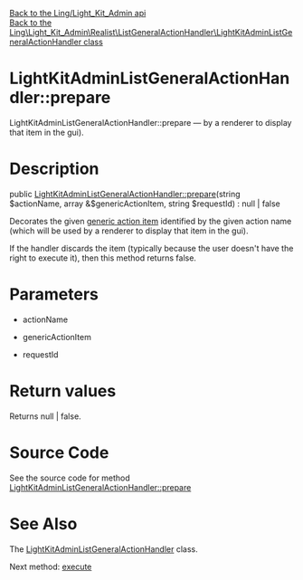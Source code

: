 [Back to the Ling/Light_Kit_Admin api](https://github.com/lingtalfi/Light_Kit_Admin/blob/master/doc/api/Ling/Light_Kit_Admin.md)<br>
[Back to the Ling\Light_Kit_Admin\Realist\ListGeneralActionHandler\LightKitAdminListGeneralActionHandler class](https://github.com/lingtalfi/Light_Kit_Admin/blob/master/doc/api/Ling/Light_Kit_Admin/Realist/ListGeneralActionHandler/LightKitAdminListGeneralActionHandler.md)


LightKitAdminListGeneralActionHandler::prepare
================



LightKitAdminListGeneralActionHandler::prepare — by a renderer to display that item in the gui).




Description
================


public [LightKitAdminListGeneralActionHandler::prepare](https://github.com/lingtalfi/Light_Kit_Admin/blob/master/doc/api/Ling/Light_Kit_Admin/Realist/ListGeneralActionHandler/LightKitAdminListGeneralActionHandler/prepare.md)(string $actionName, array &$genericActionItem, string $requestId) : null | false




Decorates the given [generic action item](https://github.com/lingtalfi/Light_Realist/blob/master/doc/pages/generic-action-item.md) identified by the given action name (which will be used
by a renderer to display that item in the gui).

If the handler discards the item (typically because the user doesn't have the right
to execute it), then this method returns false.




Parameters
================


- actionName

    

- genericActionItem

    

- requestId

    


Return values
================

Returns null | false.








Source Code
===========
See the source code for method [LightKitAdminListGeneralActionHandler::prepare](https://github.com/lingtalfi/Light_Kit_Admin/blob/master/Realist/ListGeneralActionHandler/LightKitAdminListGeneralActionHandler.php#L28-L68)


See Also
================

The [LightKitAdminListGeneralActionHandler](https://github.com/lingtalfi/Light_Kit_Admin/blob/master/doc/api/Ling/Light_Kit_Admin/Realist/ListGeneralActionHandler/LightKitAdminListGeneralActionHandler.md) class.

Next method: [execute](https://github.com/lingtalfi/Light_Kit_Admin/blob/master/doc/api/Ling/Light_Kit_Admin/Realist/ListGeneralActionHandler/LightKitAdminListGeneralActionHandler/execute.md)<br>

